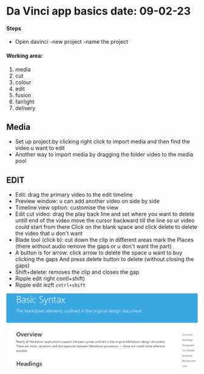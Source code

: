 # Da Vinci app basics date: 09-02-23
#### Steps

 - Open davinci -new project -name the project
 
#### Working area:

1. media 
1. cut
1.  colour  
1. edit 
1.  fusion 
1. fairlight 
1. delivery 

## Media
 - Set up project:by clicking right click to import media and then find the video u want to edit 
 - Another way to import media by dragging the folder video to the media pool 

## EDIT

- Edit: drag the primary video to the edit timeline 
- Preview window: u can add another video on side by side
 - Timeline view option: customise the view
 - Edit cut video: drag the play back line and set where you want to delete untill end of the video 
move the cursor backward till the line so ur video could start from there
Click on the blank space and click delete to delete the video that u don't want
 - Blade tool (click b): cut down the clip in different areas mark the Places (there without audio remove the gaps or u don't want the part) 
 - A button is for arrow: click arrow to delete the space u want to buy clicking the gaps And press delete button to delete (without closing the gaps)
 - Shift+delete: removes the clip and closes the gap
 - Ripple edit right contl+shift)
 - Ripple edit lezft  `cntrl+shift`

 ![Basic Syntax](./images/basic-syntax.png)


 